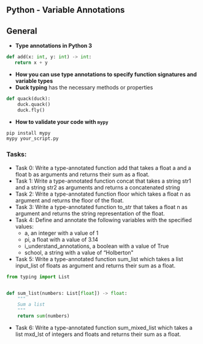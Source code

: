## Python - Variable Annotations
## General

- **Type annotations in Python 3**  
 ```python
 def add(x: int, y: int) -> int:
    return x + y
```
- **How you can use type annotations to specify function signatures and variable types**
- **Duck typing**
has the necessary methods or properties
```python
def quack(duck):
    duck.quack()
    duck.fly()
```
- **How to validate your code with `mypy`**
``` python
pip install mypy
mypy your_script.py
```

### Tasks:
- Task 0:  Write a type-annotated function add that takes a float a and a float b as arguments and returns their sum as a float.
- Task 1:  Write a type-annotated function concat that takes a string str1 and a string str2 as arguments and returns a concatenated string
- Task 2:  Write a type-annotated function floor which takes a float n as argument and returns the floor of the float.
- Task 3:  Write a type-annotated function to_str that takes a float n as argument and returns the string representation of the float.
- Task 4:  Define and annotate the following variables with the specified values:
    - a, an integer with a value of 1
    - pi, a float with a value of 3.14
    - i_understand_annotations, a boolean with a value of True
    - school, a string with a value of “Holberton"
- Task 5:  Write a type-annotated function sum_list which takes a list input_list of floats as argument and returns their sum as a float.
```python
from typing import List


def sum_list(numbers: List[float]) -> float:
    """
    Sum a list
    """
    return sum(numbers)

```
- Task 6:  Write a type-annotated function sum_mixed_list which takes a list mxd_lst of integers and floats and returns their sum as a float.